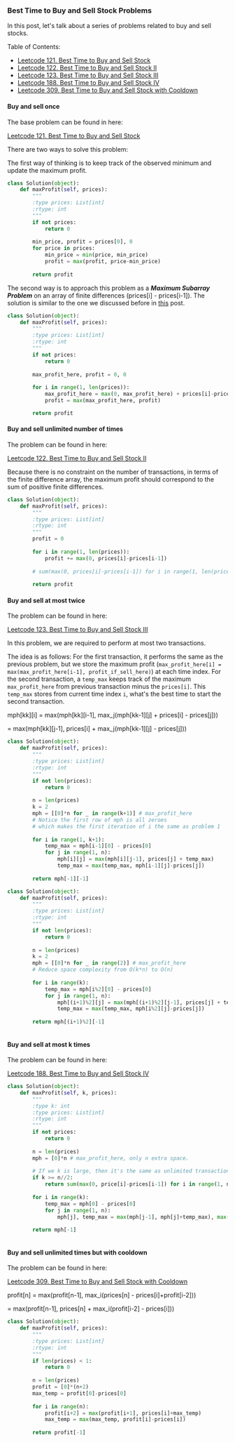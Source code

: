 ### Best Time to Buy and Sell Stock Problems

In this post, let's talk about a series of problems related to buy and sell stocks.


Table of Contents:
- [Leetcode 121. Best Time to Buy and Sell Stock](#121_btbss1)
- [Leetcode 122. Best Time to Buy and Sell Stock II](#122_btbss2)
- [Leetcode 123. Best Time to Buy and Sell Stock III](#123_btbss3)
- [Leetcode 188. Best Time to Buy and Sell Stock IV](#188_btbss4)
- [Leetcode 309. Best Time to Buy and Sell Stock with Cooldown](#309_btbss5)



#### Buy and sell once
<a name='121_btbss1'></a>

The base problem can be found in here:

[Leetcode 121. Best Time to Buy and Sell Stock](https://leetcode.com/problems/best-time-to-buy-and-sell-stock/description/)

There are two ways to solve this problem: 

The first way of thinking is to keep track of the observed minimum and update the maximum profit.

```python
class Solution(object):
    def maxProfit(self, prices):
        """
        :type prices: List[int]
        :rtype: int
        """
        if not prices:
            return 0
        
        min_price, profit = prices[0], 0
        for price in prices:
            min_price = min(price, min_price)
            profit = max(profit, price-min_price)
        
        return profit
```

The second way is to approach this problem as a ***Maximum Subarray Problem*** on an array of finite differences (prices[i] - prices[i-1]). The solution is similar to the one we discussed before in [this](https://weitongruan.github.io/coding/algorithms/continuous_sum_problems) post.

```python
class Solution(object):
    def maxProfit(self, prices):
        """
        :type prices: List[int]
        :rtype: int
        """
        if not prices:
            return 0
        
        max_profit_here, profit = 0, 0
        
        for i in range(1, len(prices)):
            max_profit_here = max(0, max_profit_here) + prices[i]-prices[i-1]
            profit = max(max_profit_here, profit)

        return profit
```

#### Buy and sell unlimited number of times
<a name='122_btbss2'></a>

The problem can be found in here:

[Leetcode 122. Best Time to Buy and Sell Stock II](https://leetcode.com/problems/best-time-to-buy-and-sell-stock-ii/description/)

Because there is no constraint on the number of transactions, in terms of the finite difference array, the maximum profit should correspond to the sum of positive finite differences.

```python
class Solution(object):
    def maxProfit(self, prices):
        """
        :type prices: List[int]
        :rtype: int
        """
        profit = 0
        
        for i in range(1, len(prices)):
            profit += max(0, prices[i]-prices[i-1])
            
        # sum(max(0, prices[i]-prices[i-1]) for i in range(1, len(prices)))
            
        return profit
```

#### Buy and sell at most twice

<a name='123_btbss3'></a>

The problem can be found in here:

[Leetcode 123. Best Time to Buy and Sell Stock III](https://leetcode.com/problems/best-time-to-buy-and-sell-stock-iii/description/)

In this problem, we are required to perform at most two transactions.

The idea is as follows: For the first transaction, it performs the same as the previous problem, but we store the maximum profit (`max_profit_here[i] = max(max_profit_here[i-1], profit_if_sell_here)`) at each time index. For the second transaction, a `temp_max` keeps track of the maximum `max_profit_here` from previous transaction minus the `prices[i]`. This `temp_max` stores from current time index `i`, what's the best time to start the second transaction. 


mph[kk][i] = max(mph[kk][i-1], max_j(mph[kk-1][j] + prices[i] - prices[j]))

= max(mph[kk][j-1], prices[i] + max_j(mph[kk-1][j] - prices[j]))

```python
class Solution(object):
    def maxProfit(self, prices):
        """
        :type prices: List[int]
        :rtype: int
        """
        if not len(prices):
            return 0
        
        n = len(prices)
        k = 2
        mph = [[0]*n for _ in range(k+1)] # max_profit_here
        # Notice the first row of mph is all zeroes
        # which makes the first iteration of i the same as problem 1
        
        for i in range(1, k+1):
            temp_max = mph[i-1][0] - prices[0]
            for j in range(1, n):
                mph[i][j] = max(mph[i][j-1], prices[j] + temp_max)
                temp_max = max(temp_max, mph[i-1][j]-prices[j])
                
        return mph[-1][-1]
```

```python
class Solution(object):
    def maxProfit(self, prices):
        """
        :type prices: List[int]
        :rtype: int
        """
        if not len(prices):
            return 0
        
        n = len(prices)
        k = 2
        mph = [[0]*n for _ in range(2)] # max_profit_here
        # Reduce space complexity from O(k*n) to O(n)
        
        for i in range(k):
            temp_max = mph[i%2][0] - prices[0]
            for j in range(1, n):
                mph[(i+1)%2][j] = max(mph[(i+1)%2][j-1], prices[j] + temp_max)
                temp_max = max(temp_max, mph[i%2][j]-prices[j])
                
        return mph[(i+1)%2][-1]
        
```

#### Buy and sell at most k times

<a name='188_btbss4'></a>

The problem can be found in here:

[Leetcode 188. Best Time to Buy and Sell Stock IV](https://leetcode.com/problems/best-time-to-buy-and-sell-stock-iv/description/)

```python
class Solution(object):
    def maxProfit(self, k, prices):
        """
        :type k: int
        :type prices: List[int]
        :rtype: int
        """
        if not prices:
            return 0
            
        n = len(prices)
        mph = [0]*n # max_profit_here, only n extra space.
        
        # If we k is large, then it's the same as unlimited transactions.
        if k >= n//2:
            return sum(max(0, price[i]-prices[i-1]) for i in range(1, n))
        
        for i in range(k):
            temp_max = mph[0] - prices[0]
            for j in range(1, n):
                mph[j], temp_max = max(mph[j-1], mph[j]+temp_max), max(temp_max, mph[j]-prices[j])
        
        return mph[-1]
        
```

#### Buy and sell unlimited times but with cooldown

<a name='309_btbss5'></a>

The problem can be found in here:

[Leetcode 309. Best Time to Buy and Sell Stock with Cooldown](https://leetcode.com/problems/best-time-to-buy-and-sell-stock-with-cooldown/description/)


profit[n] = max(profit[n-1], max_i(prices[n] - prices[i]+profit[i-2]))

= max(profit[n-1], prices[n] + max_i(profit[i-2] - prices[i]))



```python
class Solution(object):
    def maxProfit(self, prices):
        """
        :type prices: List[int]
        :rtype: int
        """
        if len(prices) < 1:
            return 0
        
        n = len(prices)
        profit = [0]*(n+2)
        max_temp = profit[0]-prices[0]
        
        for i in range(n):
            profit[i+2] = max(profit[i+1], prices[i]+max_temp)
            max_temp = max(max_temp, profit[i]-prices[i])
        
        return profit[-1]
```

